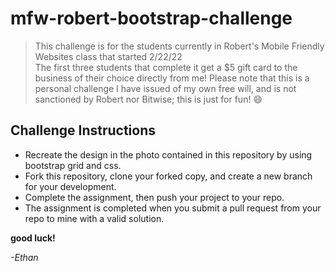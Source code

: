# mfw-robert-bootstrap-challenge

> This challenge is for the students currently in Robert's Mobile Friendly Websites class that started 2/22/22  
> The first three students that complete it get a $5 gift card to the business of their choice directly from me!
> Please note that this is a personal challenge I have issued of my own free will, and is not sanctioned by Robert nor Bitwise; this is just for fun! :smile:

## Challenge Instructions

- Recreate the design in the photo contained in this repository by using bootstrap grid and css.  
- Fork this repository, clone your forked copy, and create a new branch for your development.  
- Complete the assignment, then push your project to your repo.  
- The assignment is completed when you submit a pull request from your repo to mine with a valid solution.  

**good luck!**  

*-Ethan*
